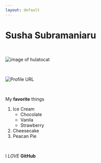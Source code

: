 ```yaml
---
layout: default
---
```


# Susha Subramaniaru #

<br>

![image of hulatocat](https://octodex.github.com/hulatocat.png)

<br>

![Profile URL](https://github.com/sushasru/)

<br>

My **favorite** things
 1. Ice Cream
    - Chocolate
    - Vanila
    - Strawberry
 2. Cheesecake
 3. Peacan Pie

<br>

I *LOVE* **GitHub**

